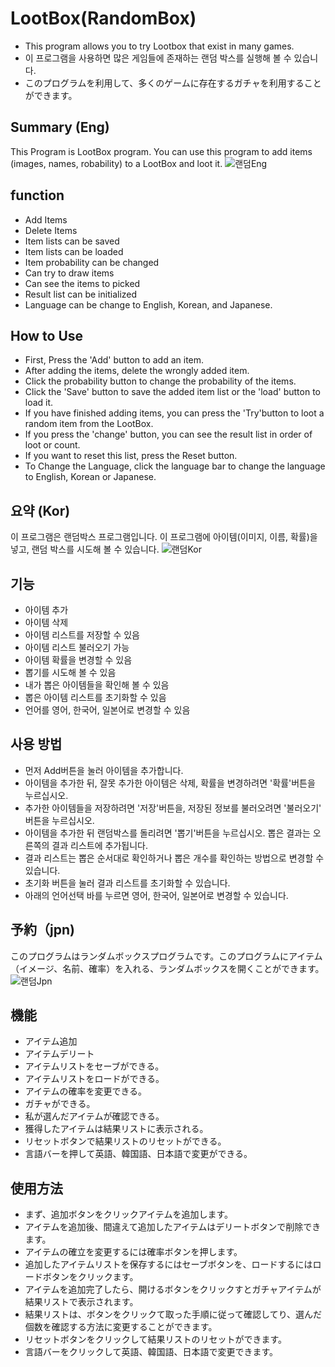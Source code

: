 # LootBox(RandomBox)
- This program allows you to try Lootbox that exist in many games.
- 이 프로그램을 사용하면 많은 게임들에 존재하는 랜덤 박스를 실행해 볼 수 있습니다.
- このプログラムを利用して、多くのゲームに存在するガチャを利用することができます。

## Summary (Eng)
This Program is LootBox program. You can use this program to add items (images, names, 
robability) to a LootBox and loot it.
![랜덤Eng](https://user-images.githubusercontent.com/38483113/63742495-f8d6eb80-c8d3-11e9-94fc-adeb768e1933.gif)

## function
<ul>
  <li>Add Items</li>
  <li>Delete Items</li>
  <li>Item lists can be saved</li>
  <li>Item lists can be loaded</li>
  <li>Item probability can be changed</li>
  <li>Can try to draw items</li>
  <li>Can see the items to picked</li>
  <li>Result list can be initialized</li>
  <li>Language can be change to English, Korean, and Japanese.
</ul>

## How to Use
- First, Press the 'Add' button to add an item.
- After adding the items, delete the wrongly added item.
- Click the probability button to change the probability of the items.
- Click the 'Save' button to save the added item list or the 'load' button to load it.
- If you have finished adding items, you can press the 'Try'button to loot a random item from the LootBox.
- If you press the 'change' button, you can see the result list in order of loot or count.
- If you want to reset this list, press the Reset button.
- To Change the Language, click the language bar to change the language to English, Korean or Japanese.

## 요약 (Kor)
이 프로그램은 랜덤박스 프로그램입니다. 이 프로그램에 아이템(이미지, 이름, 확률)을 넣고, 랜덤 박스를 시도해 볼 수 있습니다.
![랜덤Kor](https://user-images.githubusercontent.com/38483113/63742497-fa081880-c8d3-11e9-869c-5e6b43731941.gif)

## 기능
<ul>
  <li>아이템 추가</li>
  <li>아이템 삭제</li>
  <li>아이템 리스트를 저장할 수 있음</li>
  <li>아이템 리스트 불러오기 가능</li>
  <li>아이템 확률을 변경할 수 있음</li>
  <li>뽑기를 시도해 볼 수 있음</li>
  <li>내가 뽑은 아이템들을 확인해 볼 수 있음</li>
  <li>뽑은 아이템 리스트를 초기화할 수 있음</li>
  <li>언어를 영어, 한국어, 일본어로 변경할 수 있음</li>
</ul>

## 사용 방법
- 먼저 Add버튼을 눌러 아이템을 추가합니다.
- 아이템을 추가한 뒤, 잘못 추가한 아이템은 삭제, 확률을 변경하려면 '확률'버튼을 누르십시오.
- 추가한 아이템들을 저장하려면 '저장'버튼을, 저장된 정보를 불러오려면 '불러오기' 버튼을 누르십시오.
- 아이템을 추가한 뒤 랜덤박스를 돌리려면 '뽑기'버튼을 누르십시오. 뽑은 결과는 오른쪽의 결과 리스트에 추가됩니다.
- 결과 리스트는 뽑은 순서대로 확인하거나 뽑은 개수를 확인하는 방법으로 변경할 수 있습니다.
- 초기화 버튼을 눌러 결과 리스트를 초기화할 수 있습니다.
- 아래의 언어선택 바를 누르면 영어, 한국어, 일본어로 변경할 수 있습니다.

## 予約（jpn)
このプログラムはランダムボックスプログラムです。このプログラムにアイテム（イメージ、名前、確率）を入れる、ランダムボックスを開くことができます。
![랜덤Jpn](https://user-images.githubusercontent.com/38483113/63744686-0d6ab200-c8db-11e9-9c66-8289ad4e332f.gif)

## 機能
<ul>
  <li>アイテム追加</li>
  <li>アイテムデリート</li>
  <li>アイテムリストをセーブができる。</li>
  <li>アイテムリストをロードができる。</li>
  <li>アイテムの確率を変更できる。
  <li>ガチャができる。</li>
  <li>私が選んだアイテムが確認できる。</li>
  <li>獲得したアイテムは結果リストに表示される。</li>
  <li>リセットボタンで結果リストのリセットができる。</li>
  <li>言語バーを押して英語、韓国語、日本語で変更ができる。</li>
</ul>

## 使用方法
- まず、追加ボタンをクリックアイテムを追加します。
- アイテムを追加後、間違えて追加したアイテムはデリートボタンで削除できます。
- アイテムの確立を変更するには確率ボタンを押します。
- 追加したアイテムリストを保存するにはセーブボタンを、ロードするにはロードボタンをクリックます。
- アイテムを追加完了したら、開けるボタンをクリックすとガチャアイテムが結果リストで表示されます。
- 結果リストは、ボタンをクリックて取った手順に従って確認してり、選んだ個数を確認する方法に変更することができます。
- リセットボタンをクリックして結果リストのリセットができます。
- 言語バーをクリックして英語、韓国語、日本語で変更できます。
